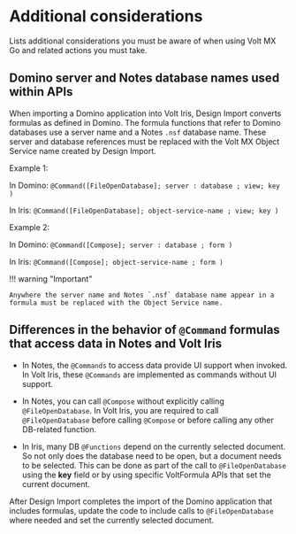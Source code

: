 # Additional considerations

Lists additional considerations you must be aware of when using Volt MX Go and related actions you must take.

## Domino server and Notes database names used within APIs

When importing a Domino application into Volt Iris, Design Import converts formulas as defined in Domino. The formula functions that refer to Domino databases use a server name and a Notes `.nsf` database name. These server and database references must be replaced with the Volt MX Object Service name created by Design Import.

Example 1:

In Domino: `@Command([FileOpenDatabase]; server : database ; view; key )`

In Iris: `@Command([FileOpenDatabase]; object-service-name ; view; key )`

Example 2:

In Domino: `@Command([Compose]; server : database ; form )`

In Iris: `@Command([Compose]; object-service-name ; form )`

!!! warning "Important"

    Anywhere the server name and Notes `.nsf` database name appear in a formula must be replaced with the Object Service name.

## Differences in the behavior of `@Command` formulas that access data in Notes and Volt Iris

- In Notes, the `@Commands` to access data provide UI support when invoked. In Volt Iris, these `@Commands` are implemented as commands without UI support.

- In Notes, you can call `@Compose` without explicitly calling `@FileOpenDatabase`. In Volt Iris, you are required to call `@FileOpenDatabase` before calling `@Compose` or before calling any other DB-related function.

- In Iris, many DB `@Functions` depend on the currently selected document. So not only does the database need to be open, but a document needs to be selected. This can be done as part of the call to `@FileOpenDatabase` using the **key** field or by using specific VoltFormula APIs that set the current document.

After Design Import completes the import of the Domino application that includes formulas, update the code to include calls to `@FileOpenDatabase` where needed and set the currently selected document.

